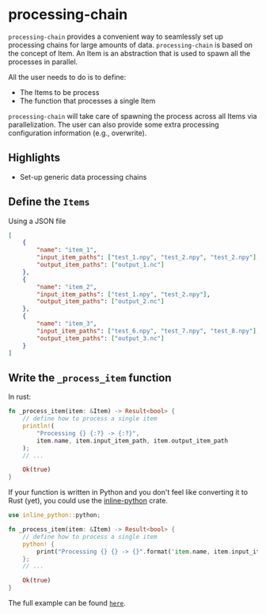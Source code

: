 # processing-chain

`processing-chain` provides a convenient way to seamlessly set up processing
chains for large amounts of data. `processing-chain` is based on the concept of Item. An Item is an abstraction that is used to spawn all the processes in parallel.

All the user needs to do is to define:

- The Items to be process
- The function that processes a single Item

`processing-chain` will take care of spawning the process across all Items via parallelization.
The user can also provide some extra processing configuration information (e.g., overwrite).

## Highlights

- Set-up generic data processing chains

## Define the `Items`

Using a JSON file
```json
[
    {
        "name": "item_1",
        "input_item_paths": ["test_1.npy", "test_2.npy", "test_2.npy"],
        "output_item_paths": ["output_1.nc"]
    },
    {
        "name": "item_2",
        "input_item_paths": ["test_1.npy", "test_2.npy"],
        "output_item_paths": ["output_2.nc"]
    },
    {
        "name": "item_3",
        "input_item_paths": ["test_6.npy", "test_7.npy", "test_8.npy"],
        "output_item_paths": ["output_3.nc"]
    }
]
```

## Write the `_process_item` function

In rust:
```rust
fn _process_item(item: &Item) -> Result<bool> {
    // define how to process a single item
    println!(
        "Processing {} {:?} -> {:?}",
        item.name, item.input_item_path, item.output_item_path
    );
    // ...

    Ok(true)
}
```
If your function is written in Python and you don't feel like converting it to Rust (yet), you could use the [inline-python](https://crates.io/crates/inline-python) crate.
```rust
use inline_python::python;

fn _process_item(item: &Item) -> Result<bool> {
    // define how to process a single item
    python! {
        print("Processing {} {} -> {}".format('item.name, item.input_item_path, item.output_item_path))
	};
    // ...

    Ok(true)
}
```
The full example can be found [`here`](https://github.com/giorgiosavastano/process/blob/main/examples/processing.rs).
